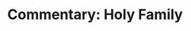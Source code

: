 ---
title: "Commentary: Holy Family"
layout: reader
description: "Theme: Family life"
feature_image: posts/commentary-holy-family-year-b.jpg
category: commentary
published: true
---